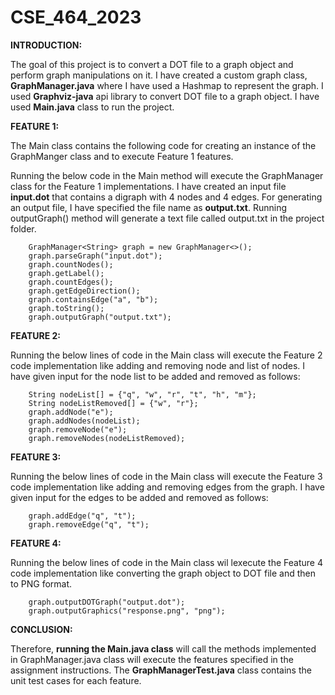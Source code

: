 # CSE_464_2023


**INTRODUCTION:**

The goal of this project is to convert a DOT file to a graph object and perform graph manipulations on it. I have created a custom graph class, **GraphManager.java** where I have used a Hashmap to represent the graph. I used **Graphviz-java** api library to convert DOT file to a graph object. I have used **Main.java** class to run the project.


**FEATURE 1:**

The Main class contains the following code for creating an instance of the GraphManger class and to execute Feature 1 features.

Running the below code in the Main method will execute the GraphManager class for the Feature 1 implementations. I have created an input file **input.dot** that contains a digraph with 4 nodes and 4 edges. For generating an output file, I have specified the file name as **output.txt**. Running outputGraph() method will generate a text file called output.txt in the project folder.
  
        
        GraphManager<String> graph = new GraphManager<>();
        graph.parseGraph("input.dot");
        graph.countNodes();
        graph.getLabel();
        graph.countEdges();
        graph.getEdgeDirection();
        graph.containsEdge("a", "b");
        graph.toString();
        graph.outputGraph("output.txt");
        
        
        
**FEATURE 2:**

Running the below lines of code in the Main class will execute the Feature 2 code implementation like adding and removing node and list of nodes. I have given input for the node list to be added and removed as follows:

        
        String nodeList[] = {"q", "w", "r", "t", "h", "m"};
        String nodeListRemoved[] = {"w", "r"};
        graph.addNode("e");
        graph.addNodes(nodeList);
        graph.removeNode("e");
        graph.removeNodes(nodeListRemoved);
        


**FEATURE 3:**

Running the below lines of code in the Main class will execute the Feature 3 code implementation like adding and removing edges from the graph. I have given input for the edges to be added and removed as follows:


        graph.addEdge("q", "t");
        graph.removeEdge("q", "t");



**FEATURE 4:**

Running the below lines of code in the Main class wil lexecute the Feature 4 code implementation like converting the graph object to DOT file and then to PNG format.

        graph.outputDOTGraph("output.dot");
        graph.outputGraphics("response.png", "png");
        
     
     
**CONCLUSION:**
     
Therefore, **running the Main.java class** will call the methods implemented in GraphManager.java class will execute the features specified in the assignment instructions. The **GraphManagerTest.java** class contains the unit test cases for each feature.
